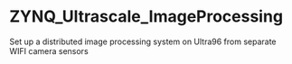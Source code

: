# ZYNQ_Ultrascale_ImageProcessing
Set up a distributed image processing system on Ultra96 from separate WIFI camera sensors
